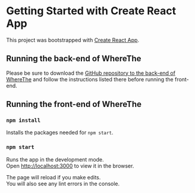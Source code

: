 # Getting Started with Create React App

This project was bootstrapped with [Create React App](https://github.com/facebook/create-react-app).

## Running the back-end of WhereThe

Please be sure to download the [GitHub repository to the back-end of WhereThe](https://github.com/vincentho627/ic-hello-world-backend) and follow the instructions listed there before running the front-end. 

## Running the front-end of WhereThe

### `npm install`
Installs the packages needed for `npm start`.

### `npm start`

Runs the app in the development mode.\
Open [http://localhost:3000](http://localhost:3000) to view it in the browser.

The page will reload if you make edits.\
You will also see any lint errors in the console.
